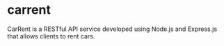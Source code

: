 # carrent
CarRent is a RESTful API service developed using Node.js and Express.js that allows clients to rent cars.
